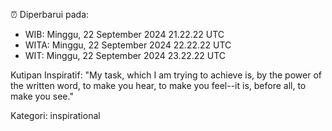 ⏰ Diperbarui pada:
- WIB: Minggu, 22 September 2024 21.22.22 UTC
- WITA: Minggu, 22 September 2024 22.22.22 UTC
- WIT: Minggu, 22 September 2024 23.22.22 UTC

Kutipan Inspiratif:
"My task, which I am trying to achieve is, by the power of the written word, to make you hear, to make you feel--it is, before all, to make you see."


Kategori: inspirational

